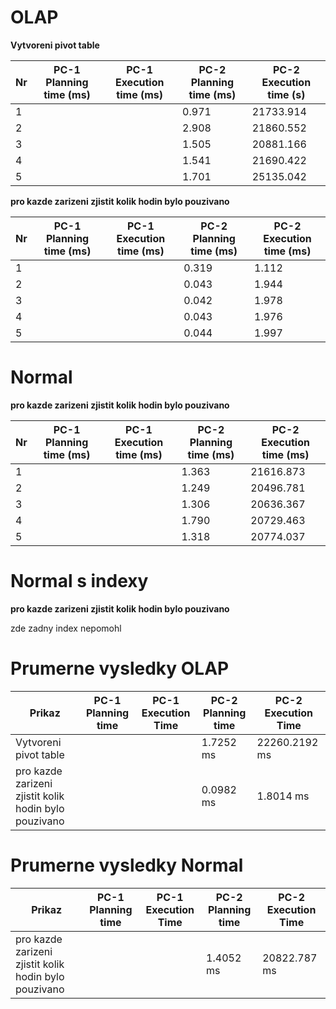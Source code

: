 # OLAP
**Vytvoreni pivot table**

Nr | PC-1 Planning time (ms) | PC-1 Execution time (ms) | PC-2 Planning time (ms) | PC-2 Execution time (s) |
--- | ------------------ | ------------------ | --- | ---
1 |  |  | 0.971 | 21733.914 |
2 |  |  | 2.908 | 21860.552 | 
3 |  |  | 1.505 | 20881.166 |
4 |  |  | 1.541 | 21690.422 |
5 |  |  | 1.701 | 25135.042 |

**pro kazde zarizeni zjistit kolik hodin bylo pouzivano**

Nr | PC-1 Planning time (ms) | PC-1 Execution time (ms) | PC-2 Planning time (ms) | PC-2 Execution time (ms) |
--- | ------------------ | ------------------ | --- | ---
1 |  |  | 0.319 | 1.112 |
2 |  |  | 0.043 | 1.944 |
3 |  |  | 0.042 | 1.978 |
4 |  |  | 0.043 | 1.976 |
5 |  |  | 0.044 | 1.997 |

# Normal
**pro kazde zarizeni zjistit kolik hodin bylo pouzivano**

Nr | PC-1 Planning time (ms) | PC-1 Execution time (ms) | PC-2 Planning time (ms) | PC-2 Execution time (ms) |
--- | ------------------ | ------------------ | --- | ---
1 |  |  | 1.363 | 21616.873 |
2 |  |  | 1.249 | 20496.781 |
3 |  |  | 1.306 | 20636.367 |
4 |  |  | 1.790 | 20729.463 |
5 |  |  | 1.318 | 20774.037 |

# Normal s indexy

**pro kazde zarizeni zjistit kolik hodin bylo pouzivano**

zde zadny index nepomohl

# Prumerne vysledky OLAP

Prikaz | PC-1 Planning time | PC-1 Execution Time | PC-2 Planning time | PC-2 Execution Time |
--- | --- | --- | --- | ---
Vytvoreni pivot table | | | 1.7252 ms  | 22260.2192 ms |
pro kazde zarizeni zjistit kolik hodin bylo pouzivano | | | 0.0982 ms | 1.8014 ms |

# Prumerne vysledky Normal

Prikaz | PC-1 Planning time | PC-1 Execution Time | PC-2 Planning time | PC-2 Execution Time |
--- | --- | --- | --- | ---
pro kazde zarizeni zjistit kolik hodin bylo pouzivano |  |   | 1.4052 ms | 20822.787 ms |

